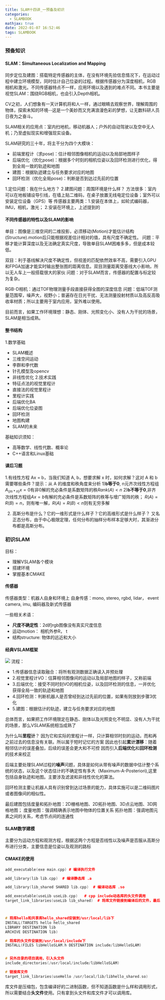 ```yaml
---
title: SLAM十四讲_一预备及初识
categories:
  - SLAMBOOK
mathjax: true
date: 2022-01-07 16:52:46
tags: SLAMBOOK
---
```


### 预备知识

#### SLAM：Simultaneous Localization and Mapping
同步定位及建图：搭载特定传感器的主体，在没有环境先验信息情况下，在运动过程中建立环境模型，同时估计自己位姿的过程。根据传感器分为深度相机，RGB相机和激光。不同传感器特点不一样，应用环境以及遇到的难点不同。本书主要是视觉SLAM：围绕RGB相机，也会引入Depth相机。

CV之初，人们想象有一天计算机将和人一样，通过眼睛去观察世界，理解周围的物体，探索未知的环境--这是一个美妙而又充满浪漫色彩的梦想，让无数科研人员日夜为之奋斗。

SLAM相关的应用点：室内扫地机，移动机器人；户外的自动驾驶以及空中无人机；乃至虚拟现实和增强现实设备。

SLAM研究的三十年，将主干分为四个大模块：
- 前端里程计（求pose)：估计相邻图像相机的运动以及局部地图样子
- 后端优化（优化pose)：根据多个时刻的相机位姿以及回环检测进行优化，得到全局一致的轨迹和地图
- 建图：根据轨迹建立与任务要求对应的地图
- 回环检测（优化全局pose)：判断是否到达过先前的位置

1.定位问题：我在什么地方？
2.建图问题：周围环境是什么样？
方法很多：室内可以在地板铺设导引线，在墙上贴二维码，在桌子放置无线电定位设备；室外可以安装定位设备（GPS）等
传感器主要两类：1.安装在本体上，如轮式编码器，IMU，相机，激光； 2.安装在环境上，上述提到的

#### 不同传感器的特性以及SLAM的影响
单目：图像是三维空间的二维投影，必须移动(Motion)才能估计结构(Structure).motion后只能根据视差估计相对的值，具有尺度不确定性。
问题：平移才能计算深度以及无法确定真实尺度，导致单目SLAM困难多多，但是成本较低。

双目：利于基线解决尺度不确定性，但视差的匹配依然效率不高，需要引入GPU和FPGA加速才能实时输出整张图的距离信息。双目测量距离受基线大小影响，所以无人车上一般搭载很大的家伙
问题：对于SLAM而言，传感器的配置与标定较为复杂。

RGB-D相机：通过TOF物理测量手段直接获得全图的深度信息
问题：低端TOF测量范围窄，噪声大，视野小；普遍存在日光干扰、无法测量投射材质以及高反高吸收率材质；所以主要用于室内应用，室外难以使用。

目前而言，如果工作环境理想：静态、刚体、光照变化小、没有人为干扰的场景，SLAM是相当成熟。


#### 整书结构
1.数学基础
  - SLAM概述
  - 三维空间运动
  - 李群和李代数
  - 针孔模型及opencv
  - 非线性优化
2.技术实践
  - 特征点法的视觉里程计
  - 直接法的视觉里程计
  - 里程计实践
  - 后端优化BA
  - 后端优化位姿图
  - 回环检测
  - 地图构建
  - SLAM的未来

基础知识须知：
- 高等数学、线性代数、概率论
- C++语言和Linux基础

#### 课后习题
1.有线性方程 Ax = b，当我们知道 A, b，想要求解 x 时，如何求解？这对 A 和 b 需要哪些条件？提示：从 A 的维度和秩角度来分析
1)**b等于0**, n元齐次线性方程组$A_(m*n)x=0$有非0解的充必条件是系数矩阵的秩$Rank(A)<n$
2)**b不等于0**,非齐次线性方程组$Ax=b$有解的充必条件是系数矩阵的秩等与增广矩阵的秩； $R(A)=R(B)=n$，则有唯一解，$R(A)=R(B)<n$则有无穷多解


2. 高斯分布是什么？它的一维形式是什么样子？它的高维形式是什么样子？
又名正态分布，由于中心极限定理，任何分布的抽样分布样本足够大时，其渐进分布都是高斯分布。



### 初识SLAM

目标：
- 理解VSLAM各个模块
- 搭建环境
- 掌握基本CMAKE

#### 传感器
传感器类型：机器人自身和环境上
自身传感：mono, stereo, rgbd, lidar， event camera, imu, 编码器及新式传感器

一些相关术语：
- **尺度不确定性**：2d的rgb图像没有真实尺度信息
- 运动motion： 相机外参R， t
- 结构structure: 物体的远近和大小

#### 经典VSLAM框架
![](/images/02_25_01.png)
流程：
- 1.传感器信息读取融合：将所有观测数据正确读入并预处理
- 2.视觉里程计VO：估算相邻图像间的运动以及局部地图的样子，又称前端
- 3.后端优化：接受不同时刻VO的相机位姿，以及回环检测的信息，一并优化获得全局一致的轨迹和地图
- 4.回环检测：判断机器人是否曾经到达过先前的位置，如果有则放到步骤3优化
- 5.建图：根据估计的轨迹，建立与任务要求对应的地图

总体而言，如果把工作环境限定在静态、刚体以及光照变化不明显、没有人为干扰的场景，那么VSLAM系统相当成熟了

为什么叫**里程计**？ 因为它和实际的里程计一样，只计算相邻时刻的运动，而和再之前过去的信息没有关联。所以属于短时记忆的方案
因此也引起**累计漂移**：随着相邻估计的误差叠加，后续的误差会更大和不可控
因而引入**后端优化**和**回环检测**的技术来校正

后端主要处理SLAM过程的**噪声**问题，具体是如何从带有噪声的数据中估计整个系统的状态，以及这个状态估计的不确定性有多大（Maximum-A-Posteriori),这里包括自身轨迹和地图。主要涉及滤波和非线性优化的算法。

回环检测主要让机器人具有识别曾到达过场景的能力，具体实施可以是二维码图片或者图像间的相似性。

最后建图包括度量和拓扑地图：2D栅格地图、2D拓扑地图、3D点云地图、3D网格地图；
度量地图：强调精确表示地图中物体的位置关系
拓扑地图：强调地图元素之间的关系，考虑节点间的连通性

#### SLAM数学建模
主要分为运动方程和观测方程，根据这两个方程是否线性以及噪声是否服从高斯分布进行分类，主要信息是位姿以及观测的路标

#### CMAKE的使用
``` cpp
add_executable(exe main.cpp) # 编译执行文件

add_library(lib lib.cpp)  # 编译静态库 .a

add_library(lib_shared SHARED lib.cpp)  # 编译动态库 .so

add_executable(useLib useLib.cpp)   # cpp include动态库的头文件调用
target_link_libraries(useLib lib_shared)  # 将库文件链接到编译后的文件，最后链接生成最后的执行文件useLib



# 将库hello和共享库hello_shared安装到/usr/local/lib下
INSTALL(TARGETS hello hello_shared
LIBRARY DESTINATION lib
ARCHIVE DESTINATION lib)

# 将库的头文件安装到/usr/local/include下
INSTALL(FILES libHelloSLAM.h DESTINATION include/libHelloSLAM)


# 另外目录的项目调用，引入头文件
include_directories(/usr/local/include/libHelloSLAM)

# 链接库文件
target_link_libraries(useHello /usr/local/lib/libhello_shared.so)

```
库文件是压缩包，包含编译好的二进制函数，但不知道函数是什么样和调用形式，所以需要结合**头文件**使用。只有拿到头文件和库文件才可以调用库。




